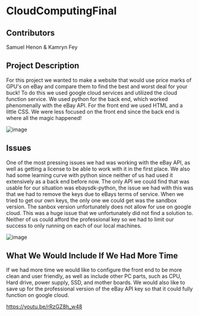 # CloudComputingFinal
## Contributors
Samuel Henon & Kamryn Fey

## Project Description
For this project we wanted to make a website that would use price marks of GPU's on eBay and compare them to find the best and worst deal for your buck! To do this we
used google cloud services and utilized the cloud function service. We used python for the back end, which worked phenomenally with the eBay API. For the front end we
used HTML and a little CSS. We were less focused on the front end since the back end is where all the magic happened!

![image](https://user-images.githubusercontent.com/71234213/166854415-27b724c7-dccf-4b62-9f56-3162fe95b2fd.png)


## Issues
One of the most pressing issues we had was working with the eBay API, as well as getting a license to be able to work with it in the first place. We also had some
learning curve with python since neither of us had used it extensively as a back end before now. The only API we could find that was usable for our
situation was ebaysdk-python, the issue we had with this was that we had to remove the keys due to eBays terms of service. When we tried to get our own keys, the only
one we could get was the sandbox version. The sanbox version unfortunately does not allow for use on google cloud. This was a huge issue that we unfortunately did not 
find a solution to. Neither of us could afford the professional key so we had to limit our success to only running on each of our local machines. 

![image](https://user-images.githubusercontent.com/71234213/166854201-9d03f9f0-a55c-4cec-a489-b25dc7d86379.png)

## What We Would Include If We Had More Time
If we had more time we would like to configure the front end to be more clean and user friendly, as well as include other PC parts, such as CPU, Hard drive, power
supply, SSD, and mother boards. We would also like to save up for the professional version of the eBay API key so that it could fully function on google cloud.

https://youtu.be/rRzGZ8h_w48
